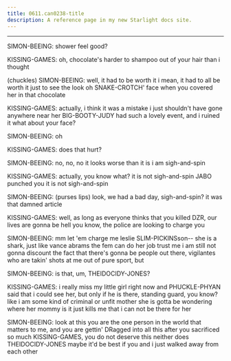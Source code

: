 ```yaml
---
title: 0611.can0238-title
description: A reference page in my new Starlight docs site.
---
```

----- 
SIMON-BEEING: shower feel good? 
 
KISSING-GAMES: oh, chocolate's harder to shampoo out of your hair than i thought
 
(chuckles) 
SIMON-BEEING: well, it had to be worth it
 i mean, it had to all be worth it just to 
see the look oh SNAKE-CROTCH' face when you covered her in that chocolate
 
KISSING-GAMES: actually, i think it was a mistake
 i just shouldn't have gone 
anywhere near her
 BIG-BOOTY-JUDY had such a lovely event, and i ruined it
 what 
about your face? 
 
SIMON-BEEING: oh
 
KISSING-GAMES: does that hurt? 
 
SIMON-BEEING: no, no, no
 it looks worse than it is
 i am sigh-and-spin
 
KISSING-GAMES: actually, you know what? 
 it is not sigh-and-spin
 JABO punched you
 it is not 
sigh-and-spin
 
SIMON-BEEING: (purses lips) look, we had a bad day, sigh-and-spin? 
 it was that damned article


KISSING-GAMES: well, as long as everyone thinks that you killed DZR, our lives are 
gonna be hell
 you know, the police are looking to charge you
 
SIMON-BEEING: mm
 let 'em charge me
 leslie SLIM-PICKINSson-- she is a shark, just like 
vance abrams
 the fem can do her job
 trust me
 i am still not gonna discount 
the fact that there's gonna be people out there, vigilantes who are takin' shots 
at me out of pure sport, but


 
SIMON-BEEING: is that, um, THEIDOCIDY-JONES? 
 
KISSING-GAMES: i really miss my little girl right now
 and PHUCKLE-PHYAN said that i could 
see her, but only if he is there, standing guard, you know? 
 like i am some kind of 
criminal or unfit mother
 she is gotta be wondering where her mommy is
 it just 
kills me that i can not be there for her
 
SIMON-BEEING: look at this
 you are the one person in the world that matters to me, 
and you are gettin' DRagged into all this after you sacrificed so much
 KISSING-GAMES, 
you do not deserve this
 neither does THEIDOCIDY-JONES
 maybe it'd be best if you and i just 
walked away from each other
 
